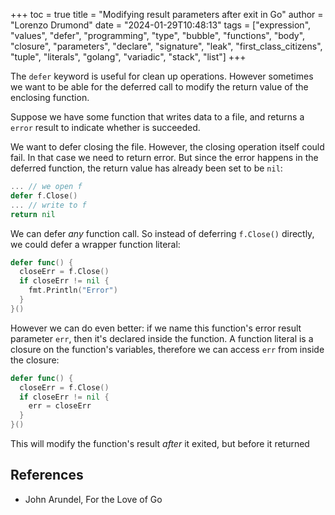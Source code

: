 +++
toc = true
title = "Modifying result parameters after exit in Go"
author = "Lorenzo Drumond"
date = "2024-01-29T10:48:13"
tags = ["expression",  "values",  "defer",  "programming",  "type",  "bubble",  "functions",  "body",  "closure",  "parameters",  "declare",  "signature",  "leak",  "first_class_citizens",  "tuple",  "literals",  "golang",  "variadic",  "stack",  "list"]
+++


The `defer` keyword is useful for clean up operations. However sometimes we want to be able for the deferred call to modify the return value of the enclosing function.

Suppose we have some function that writes data to a file, and returns a `error` result to indicate whether is succeeded.

We want to defer closing the file. However, the closing operation itself could fail. In that case we need to return error. But since the error happens in the deferred function, the return value has already been set to be `nil`:
```go
... // we open f
defer f.Close()
... // write to f
return nil
```

We can defer _any_ function call. So instead of deferring `f.Close()` directly, we could defer a wrapper function literal:
```go
defer func() {
  closeErr = f.Close()
  if closeErr != nil {
    fmt.Println("Error")
  }
}()
```

However we can do even better: if we name this function's error result parameter `err`, then it's declared inside the function. A function literal is a closure on the function's variables, therefore we can access `err` from inside the closure:
```go
defer func() {
  closeErr = f.Close()
  if closeErr != nil {
    err = closeErr
  }
}()
```

This will modify the function's result _after_ it exited, but before it returned

## References
- John Arundel, For the Love of Go
